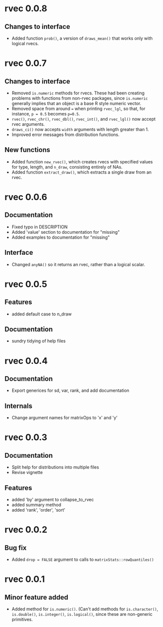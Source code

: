 
# rvec 0.0.8

## Changes to interface

- Added function `prob()`, a version of `draws_mean()` that works only
  with logical rvecs.
  

# rvec 0.0.7

## Changes to interface

- Removed `is.numeric` methods for rvecs. These had been creating
  problems with functions from non-rvec packages, since `is.numeric`
  generally implies that an object is a base R style numeric vector.
- Removed space from around `=` when printing `rvec_lgl`, so that, for
  instance, `p = 0.5` becomes `p=0.5`.
- `rvec()`, `rvec_chr()`, `rvec_dbl()`, `rvec_int()`, and
  `rvec_lgl()` now accept rvec arguments.
- `draws_ci()` now accepts `width` arguments with length greater than
  1.
- Improved error messages from distribution functions.

  
## New functions

- Added function `new_rvec()`, which creates rvecs with specified
  values for type, length, and `n_draw`, consisting entirely of NAs.
- Added function `extract_draw()`, which extracts a single
  draw from an rvec.


# rvec 0.0.6

## Documentation

- Fixed typo in DESCRIPTION
- Added 'value' section to documentation for "missing"
- Added examples to documentation for "missing"

## Interface

- Changed `anyNA()` so it returns an rvec,
  rather than a logical scalar.


# rvec 0.0.5

## Features

- added default case to n_draw

## Documentation

- sundry tidying of help files


# rvec 0.0.4

## Documentation

- Export generices for sd, var, rank, and add documentation

## Internals

- Change argument names for matrixOps to 'x' and 'y'


# rvec 0.0.3

## Documentation

- Split help for distributions into multiple files
- Revise vignette

## Features

- added 'by' argument to collapse_to_rvec
- added summary method
- added 'rank', 'order', 'sort'


# rvec 0.0.2

## Bug fix

- Added `drop = FALSE` argument to calls to `matrixStats::rowQuantiles()`

# rvec 0.0.1

## Minor feature added

- Added method for `is.numeric()`. (Can't add methods for 
`is.character()`, `is.double()`, `is.integer()`, `is.logical()`, 
since these are non-generic primitives.


